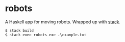 # robots

A Haskell app for moving robots. Wrapped up with [stack](https://docs.haskellstack.org/en/stable/README/).

```shell
$ stack build
$ stack exec robots-exe .\example.txt
```
